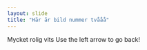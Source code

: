```yaml
---
layout: slide
title: "Här är bild nummer tvååå"
---
```

Mycket rolig vits
Use the left arrow to go back!
